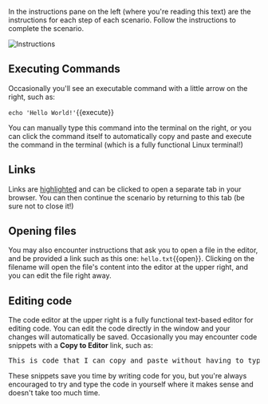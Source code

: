 In the instructions pane on the left (where you're reading this text) are the instructions for each step of each scenario.
Follow the instructions to complete the scenario.

![Instructions](/redhat-middleware-workshops/assets/getting-started/instructions.png)

## Executing Commands

Occasionally you'll see an executable command with a little arrow on the right, such as:

``echo 'Hello World!'``{{execute}}

You can manually type this command into the terminal on the right, or you can
click the command itself to automatically copy and paste and execute
the command in the terminal (which is a fully functional Linux terminal!)

## Links

Links are [highlighted](http://redhat.com) and can be clicked to open
a separate tab in your browser. You can then continue the scenario by returning to this tab (be sure not to close it!)

## Opening files

You may also encounter instructions that ask you to open a file in the
editor, and be provided a link such as this one: `hello.txt`{{open}}. Clicking
on the filename will open the file's content into the editor at the upper right,
and you can edit the file right away.

## Editing code

The code editor at the upper right is a fully functional text-based
editor for editing code. You can edit the code directly in the window and your
changes will automatically be saved. Occasionally you may encounter code
snippets with a **Copy to Editor** link, such as:

<pre class="file" data-filename="./hello.txt" data-target="replace">
This is code that I can copy and paste without having to type it in!
</pre>

These snippets save you time by writing code for you, but you're always encouraged
to try and type the code in yourself where it makes sense and doesn't take too much
time.
